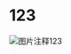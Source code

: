 # 123

![图片注释](http://storage-uqer.datayes.com/5a4c7f8518408e010c3c13fb/9535f64e-f773-11e7-958b-0242ac140002)123